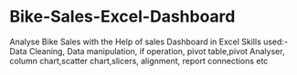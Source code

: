 # Bike-Sales-Excel-Dashboard
Analyse Bike Sales with the Help of sales Dashboard in Excel
Skills used:-Data Cleaning, Data manipulation, if operation, pivot table,pivot Analyser, column chart,scatter chart,slicers, alignment, report connections etc
